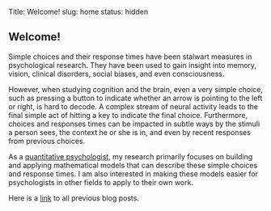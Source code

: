 Title: Welcome!
slug: home
status: hidden

## Welcome!

Simple choices and their response times have been stalwart measures in psychological research. They have been used to gain insight into memory, vision, clinical disorders, social biases, and even consciousness.

However, when studying cognition and the brain, even a very simple choice, such as pressing a button to indicate whether an arrow is pointing to the left or right, is hard to decode. A complex stream of neural activity leads to the final simple act of hitting a key to indicate the final choice. Furthermore, choices and responses times can be impacted in subtle ways by the stimuli a person sees, the context he or she is in, and even by recent responses from previous choices.

As a [quantitative psychologist](http://www.apa.org/research/tools/quantitative/), my research primarily focuses on building and applying mathematical models that can describe these simple choices and response times. I am also interested in making these models easier for psychologists in other fields to apply to their own work.

Here is a [link](archives.html) to all previous blog posts.